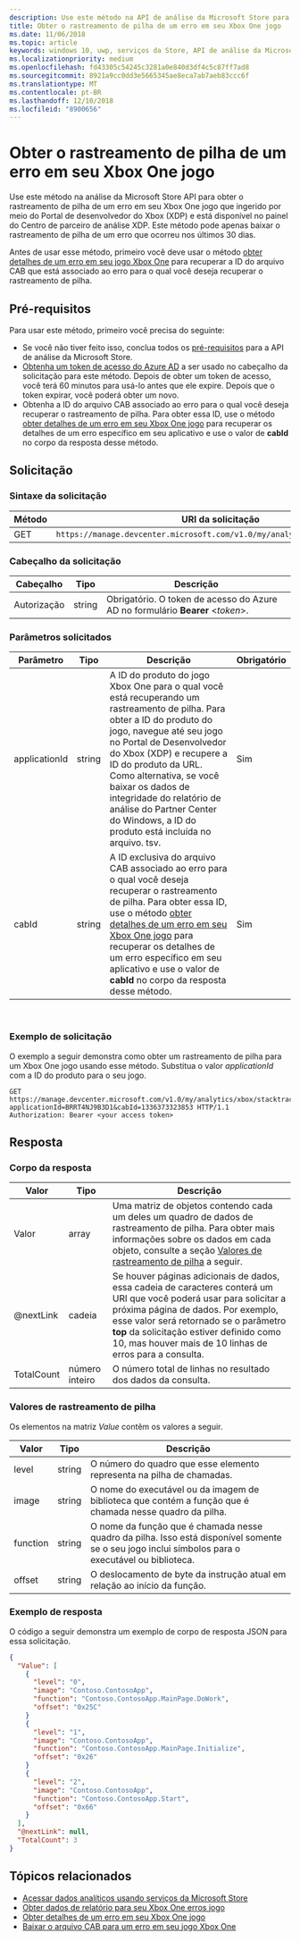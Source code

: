 ```yaml
---
description: Use este método na API de análise da Microsoft Store para obter o rastreamento de pilha de um erro em seu Xbox One jogo.
title: Obter o rastreamento de pilha de um erro em seu Xbox One jogo
ms.date: 11/06/2018
ms.topic: article
keywords: windows 10, uwp, serviços da Store, API de análise da Microsoft Store, rastreamento de pilha, erro
ms.localizationpriority: medium
ms.openlocfilehash: fd43305c54245c3281a0e840d3df4c5c87ff7ad8
ms.sourcegitcommit: 8921a9cc0dd3e5665345ae8eca7ab7aeb83ccc6f
ms.translationtype: MT
ms.contentlocale: pt-BR
ms.lasthandoff: 12/10/2018
ms.locfileid: "8900656"
---
```

# <a name="get-the-stack-trace-for-an-error-in-your-xbox-one-game"></a>Obter o rastreamento de pilha de um erro em seu Xbox One jogo

Use este método na análise da Microsoft Store API para obter o rastreamento de pilha de um erro em seu Xbox One jogo que ingerido por meio do Portal de desenvolvedor do Xbox (XDP) e está disponível no painel do Centro de parceiro de análise XDP. Este método pode apenas baixar o rastreamento de pilha de um erro que ocorreu nos últimos 30 dias.

Antes de usar esse método, primeiro você deve usar o método [obter detalhes de um erro em seu jogo Xbox One](get-details-for-an-error-in-your-xbox-one-game.md) para recuperar a ID do arquivo CAB que está associado ao erro para o qual você deseja recuperar o rastreamento de pilha.

## <a name="prerequisites"></a>Pré-requisitos


Para usar este método, primeiro você precisa do seguinte:

* Se você não tiver feito isso, conclua todos os [pré-requisitos](access-analytics-data-using-windows-store-services.md#prerequisites) para a API de análise da Microsoft Store.
* [Obtenha um token de acesso do Azure AD](access-analytics-data-using-windows-store-services.md#obtain-an-azure-ad-access-token) a ser usado no cabeçalho da solicitação para este método. Depois de obter um token de acesso, você terá 60 minutos para usá-lo antes que ele expire. Depois que o token expirar, você poderá obter um novo.
* Obtenha a ID do arquivo CAB associado ao erro para o qual você deseja recuperar o rastreamento de pilha. Para obter essa ID, use o método [obter detalhes de um erro em seu Xbox One jogo](get-details-for-an-error-in-your-xbox-one-game.md) para recuperar os detalhes de um erro específico em seu aplicativo e use o valor de **cabId** no corpo da resposta desse método.

## <a name="request"></a>Solicitação


### <a name="request-syntax"></a>Sintaxe da solicitação

| Método | URI da solicitação                                                          |
|--------|----------------------------------------------------------------------|
| GET    | ```https://manage.devcenter.microsoft.com/v1.0/my/analytics/xbox/stacktrace``` |


### <a name="request-header"></a>Cabeçalho da solicitação

| Cabeçalho        | Tipo   | Descrição                                                                 |
|---------------|--------|-----------------------------------------------------------------------------|
| Autorização | string | Obrigatório. O token de acesso do Azure AD no formulário **Bearer** &lt;*token*&gt;. |


### <a name="request-parameters"></a>Parâmetros solicitados

| Parâmetro        | Tipo   |  Descrição      |  Obrigatório  |
|---------------|--------|---------------|------|
| applicationId | string | A ID do produto do jogo Xbox One para o qual você está recuperando um rastreamento de pilha. Para obter a ID do produto do jogo, navegue até seu jogo no Portal de Desenvolvedor do Xbox (XDP) e recupere a ID do produto da URL. Como alternativa, se você baixar os dados de integridade do relatório de análise do Partner Center do Windows, a ID do produto está incluída no arquivo. tsv. |  Sim  |
| cabId | string | A ID exclusiva do arquivo CAB associado ao erro para o qual você deseja recuperar o rastreamento de pilha. Para obter essa ID, use o método [obter detalhes de um erro em seu Xbox One jogo](get-details-for-an-error-in-your-xbox-one-game.md) para recuperar os detalhes de um erro específico em seu aplicativo e use o valor de **cabId** no corpo da resposta desse método. |  Sim  |

 
### <a name="request-example"></a>Exemplo de solicitação

O exemplo a seguir demonstra como obter um rastreamento de pilha para um Xbox One jogo usando esse método. Substitua o valor *applicationId* com a ID do produto para o seu jogo.

```syntax
GET https://manage.devcenter.microsoft.com/v1.0/my/analytics/xbox/stacktrace?applicationId=BRRT4NJ9B3D1&cabId=1336373323853 HTTP/1.1
Authorization: Bearer <your access token>
```

## <a name="response"></a>Resposta


### <a name="response-body"></a>Corpo da resposta

| Valor      | Tipo    | Descrição                  |
|------------|---------|--------------------------------|
| Valor      | array   | Uma matriz de objetos contendo cada um deles um quadro de dados de rastreamento de pilha. Para obter mais informações sobre os dados em cada objeto, consulte a seção [Valores de rastreamento de pilha](#stack-trace-values) a seguir. |
| @nextLink  | cadeia  | Se houver páginas adicionais de dados, essa cadeia de caracteres conterá um URI que você poderá usar para solicitar a próxima página de dados. Por exemplo, esse valor será retornado se o parâmetro **top** da solicitação estiver definido como 10, mas houver mais de 10 linhas de erros para a consulta. |
| TotalCount | número inteiro | O número total de linhas no resultado dos dados da consulta.          |


### <a name="stack-trace-values"></a>Valores de rastreamento de pilha

Os elementos na matriz *Value* contêm os valores a seguir.

| Valor           | Tipo    | Descrição      |
|-----------------|---------|----------------|
| level            | string  |  O número do quadro que esse elemento representa na pilha de chamadas.  |
| image   | string  |   O nome do executável ou da imagem de biblioteca que contém a função que é chamada nesse quadro da pilha.           |
| function | string  |  O nome da função que é chamada nesse quadro da pilha. Isso está disponível somente se o seu jogo inclui símbolos para o executável ou biblioteca.              |
| offset     | string  |  O deslocamento de byte da instrução atual em relação ao início da função.      |


### <a name="response-example"></a>Exemplo de resposta

O código a seguir demonstra um exemplo de corpo de resposta JSON para essa solicitação.

```json
{
  "Value": [
    {
      "level": "0",
      "image": "Contoso.ContosoApp",
      "function": "Contoso.ContosoApp.MainPage.DoWork",
      "offset": "0x25C"
    }
    {
      "level": "1",
      "image": "Contoso.ContosoApp",
      "function": "Contoso.ContosoApp.MainPage.Initialize",
      "offset": "0x26"
    }
    {
      "level": "2",
      "image": "Contoso.ContosoApp",
      "function": "Contoso.ContosoApp.Start",
      "offset": "0x66"
    }
  ],
  "@nextLink": null,
  "TotalCount": 3
}

```

## <a name="related-topics"></a>Tópicos relacionados

* [Acessar dados analíticos usando serviços da Microsoft Store](access-analytics-data-using-windows-store-services.md)
* [Obter dados de relatório para seu Xbox One erros jogo](get-error-reporting-data-for-your-xbox-one-game.md)
* [Obter detalhes de um erro em seu Xbox One jogo](get-details-for-an-error-in-your-xbox-one-game.md)
* [Baixar o arquivo CAB para um erro em seu jogo Xbox One](download-the-cab-file-for-an-error-in-your-xbox-one-game.md)
